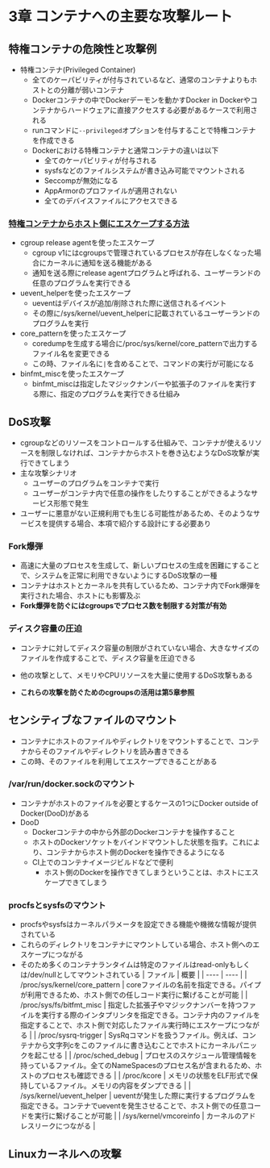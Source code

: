 # 3章 コンテナへの主要な攻撃ルート

## 特権コンテナの危険性と攻撃例
- 特権コンテナ(Privileged Container)
  - 全てのケーパビリティが付与されているなど、通常のコンテナよりもホストとの分離が弱いコンテナ
  - Dockerコンテナの中でDockerデーモンを動かすDocker in Dockerやコンテナからハードウェアに直接アクセスする必要があるケースで利用される
  - runコマンドに`--privileged`オプションを付与することで特権コンテナを作成できる
  - Dockerにおける特権コンテナと通常コンテナの違いは以下
    - 全てのケーパビリティが付与される
    - sysfsなどのファイルシステムが書き込み可能でマウントされる
    - Seccompが無効になる
    - AppArmorのプロファイルが適用されない
    - 全てのデバイスファイルにアクセスできる

### [特権コンテナからホスト側にエスケープする方法 ](https://container-security.dev/security/breakout-to-host.html)
- cgroup release agentを使ったエスケープ
  - cgroup v1にはcgroupsで管理されているプロセスが存在しなくなった場合にカーネルに通知を送る機能がある
  - 通知を送る際にrelease agentプログラムと呼ばれる、ユーザーランドの任意のプログラムを実行できる
- uevent_helperを使ったエスケープ
  - ueventはデバイスが追加/削除された際に送信されるイベント
  - その際に/sys/kernel/uevent_helperに記載されているユーザーランドのプログラムを実行
- core_patternを使ったエスケープ
  - coredumpを生成する場合に/proc/sys/kernel/core_patternで出力するファイル名を変更できる
  - この時、ファイル名に`|`を含めることで、コマンドの実行が可能になる
- binfmt_miscを使ったエスケープ
  - binfmt_miscは指定したマジックナンバーや拡張子のファイルを実行する際に、指定のプログラムを実行できる仕組み

## DoS攻撃
- cgroupなどのリソースをコントロールする仕組みで、コンテナが使えるリソースを制限しなければ、コンテナからホストを巻き込むようなDoS攻撃が実行できてしまう
- 主な攻撃シナリオ
  - ユーザーのプログラムをコンテナで実行
  - ユーザーがコンテナ内で任意の操作をしたりすることができるようなサービス形態で発生
- ユーザーに悪意がない正規利用でも生じる可能性があるため、そのようなサービスを提供する場合、本項で紹介する設計にする必要あり

### Fork爆弾
- 高速に大量のプロセスを生成して、新しいプロセスの生成を困難にすることで、システムを正常に利用できないようにするDoS攻撃の一種
- コンテナはホストとカーネルを共有しているため、コンテナ内でFork爆弾を実行された場合、ホストにも影響及ぶ
- **Fork爆弾を防ぐにはcgroupsでプロセス数を制限する対策が有効**

### ディスク容量の圧迫
- コンテナに対してディスク容量の制限がされていない場合、大きなサイズのファイルを作成することで、ディスク容量を圧迫できる

- 他の攻撃として、メモリやCPUリソースを大量に使用するDoS攻撃もある
- **これらの攻撃を防ぐためのcgroupsの活用は第5章参照**

## センシティブなファイルのマウント
- コンテナにホストのファイルやディレクトリをマウントすることで、コンテナからそのファイルやディレクトリを読み書きできる
- この時、そのファイルを利用してエスケープできることがある

### /var/run/docker.sockのマウント
- コンテナがホストのファイルを必要とするケースの1つにDocker outside of Docker(DooD)がある
- DooD
  - Dockerコンテナの中から外部のDockerコンテナを操作すること
  - ホストのDockerソケットをバインドマウントした状態を指す。これにより、コンテナからホスト側のDockerを操作できるようになる
  - CI上でのコンテナイメージビルドなどで便利
    - ホスト側のDockerを操作できてしまうということは、ホストにエスケープできてしまう

### procfsとsysfsのマウント
- procfsやsysfsはカーネルパラメータを設定できる機能や機微な情報が提供されている
- これらのディレクトリをコンテナにマウントしている場合、ホスト側へのエスケープにつながる
- そのため多くのコンテナランタイムは特定のファイルはread-onlyもしくは/dev/nullとしてマウントされている
|  ファイル  |  概要  |
| ---- | ---- |
|  /proc/sys/kernel/core_pattern  |  coreファイルの名前を指定できる。パイプが利用できるため、ホスト側での任しコード実行に繋げることが可能  |
|  /proc/sys/fs/bitfmt_misc  |  指定した拡張子やマジックナンバーを持つファイルを実行する際のインタプリンタを指定できる。コンテナ内のファイルを指定することで、ホスト側で対応したファイル実行時にエスケープにつながる  |
|  /proc/sysrq-trigger  |  SysRqコマンドを扱うファイル。例えば、コンテナから文字列cをこのファイルに書き込むことでホストにカーネルパニックを起こせる  |
|  /proc/sched_debug  |  プロセスのスケジュール管理情報を持っているファイル。全てのNameSpacesのプロセス名が含まれるため、ホストのプロセスも確認できる  |
|  /proc/kcore  |  メモリの状態をELF形式で保持しているファイル。メモリの内容をダンプできる  |
|  /sys/kernel/uevent_helper  |  ueventが発生した際に実行するプログラムを指定できる。コンテナでueventを発生させることで、ホスト側での任意コードを実行に繋げることが可能  |
|  /sys/kernel/vmcoreinfo  |  カーネルのアドレスリークにつながる  |

## Linuxカーネルへの攻撃
